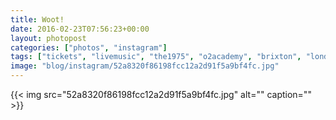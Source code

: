 ```yaml
---
title: Woot!
date: 2016-02-23T07:56:23+00:00
layout: photopost
categories: ["photos", "instagram"]
tags: ["tickets", "livemusic", "the1975", "o2academy", "brixton", "london"]
image: "blog/instagram/52a8320f86198fcc12a2d91f5a9bf4fc.jpg"
---
```


{{< img src="52a8320f86198fcc12a2d91f5a9bf4fc.jpg" alt="" caption="" >}}




